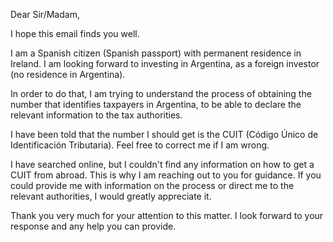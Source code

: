 Dear Sir/Madam,

I hope this email finds you well.

I am a Spanish citizen (Spanish passport) with permanent residence in Ireland. I am looking forward to investing in Argentina, as a foreign investor (no residence in Argentina).

In order to do that, I am trying to understand the process of obtaining the number that identifies taxpayers in Argentina, to be able to declare the relevant information to the tax authorities.

I have been told that the number I should get is the CUIT (Código Único de Identificación Tributaria). Feel free to correct me if I am wrong.

I have searched online, but I couldn't find any information on how to get a CUIT from abroad. This is why I am reaching out to you for guidance. If you could provide me with information on the process or direct me to the relevant authorities, I would greatly appreciate it.

Thank you very much for your attention to this matter. I look forward to your response and any help you can provide.